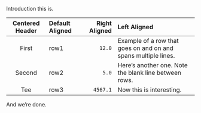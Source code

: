 Introduction this is.

| Centered Header | Default Aligned | Right Aligned | Left Aligned                                                   |
|:---------------:|:----------------|--------------:|:---------------------------------------------------------------|
|      First      | row1            |        `12.0` | Example of a row that goes on and on and spans multiple lines. |
|     Second      | row2            |         `5.0` | Here’s another one. Note the blank line between rows.          |
|       Tee       | row3            |      `4567.1` | Now this is interesting.                                       |

And we’re done.
